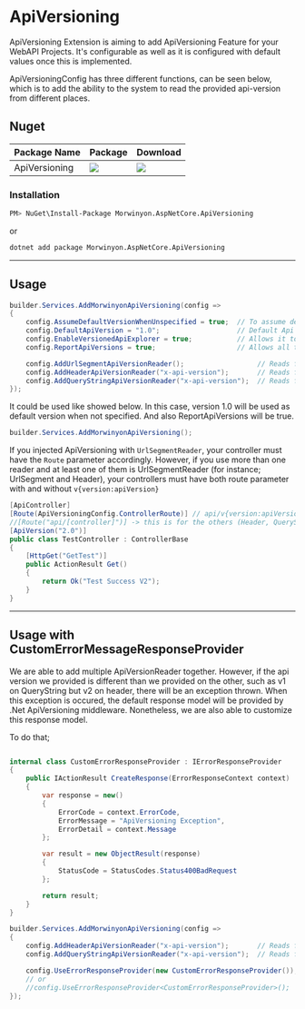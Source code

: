 # ApiVersioning

ApiVersioning Extension is aiming to add ApiVersioning Feature for your WebAPI Projects. It's configurable as well as it is configured with default values once this is implemented.


ApiVersioningConfig has three different functions, can be seen below, which is to add the ability to the system to read the provided api-version from different places.


## Nuget
| Package Name | Package | Download |
| ------------- | ------------- | ------------- |
| ApiVersioning | [![](https://img.shields.io/nuget/v/Morwinyon.AspNetCore.ApiVersioning?style=for-the-badge)](https://www.nuget.org/packages/Morwinyon.AspNetCore.ApiVersioning) | [![](https://img.shields.io/nuget/dt/Morwinyon.AspNetCore.ApiVersioning?style=for-the-badge)](https://www.nuget.org/packages/Morwinyon.AspNetCore.ApiVersioning/) |

### Installation

```bash
PM> NuGet\Install-Package Morwinyon.AspNetCore.ApiVersioning
```
or
```bash
dotnet add package Morwinyon.AspNetCore.ApiVersioning
```

----

## Usage

```csharp
builder.Services.AddMorwinyonApiVersioning(config =>
{
    config.AssumeDefaultVersionWhenUnspecified = true;  // To assume default version number will be used when it is not specified
    config.DefaultApiVersion = "1.0";                   // Default Api Version
    config.EnableVersionedApiExplorer = true;           // Allows it to be enabled in OpenAPI Supports such as Swagger. It returns back all the available api versions in your WebAPI project
    config.ReportApiVersions = true;                    // Allows all the available api versions for the specific endpoint to be returned in Response Header section with api-supported-versions key.

    config.AddUrlSegmentApiVersionReader();                  // Reads from Url Route -> https://localhost/api/v1/Users?id=5
    config.AddHeaderApiVersionReader("x-api-version");       // Reads from Header with provided key (x-api-version)
    config.AddQueryStringApiVersionReader("x-api-version");  // Reads from query string with provided key (x-api-version) -> https://localhost/api/v1/Users?x-api-version=1.0&id=5
});
```

It could be used like showed below. In this case, version 1.0 will be used as default version when not specified. And also ReportApiVersions will be true.
```csharp
builder.Services.AddMorwinyonApiVersioning();
```


If you injected ApiVersioning with `UrlSegmentReader`, your controller must have the `Route` parameter accordingly. 
However, if you use more than one reader and at least one of them is UrlSegmentReader (for instance; UrlSegment and Header), your controllers must have both route parameter with and without `v{version:apiVersion}`

```csharp
[ApiController]
[Route(ApiVersioningConfig.ControllerRoute)] // api/v{version:apiVersion}/[controller] -> this for UrlSegment
//[Route("api/[controller]")] -> this is for the others (Header, QueryString)
[ApiVersion("2.0")]
public class TestController : ControllerBase
{
    [HttpGet("GetTest")]
    public ActionResult Get()
    {
        return Ok("Test Success V2");
    }
}
```

----

## Usage with CustomErrorMessageResponseProvider

We are able to add multiple ApiVersionReader together. However, if the api version we provided is different than we provided on the other, such as v1 on QueryString but v2 on header, there will be an exception thrown.
When this exception is occured, the default response model will be provided by .Net ApiVersioning middleware. Nonetheless, we are also able to customize this response model.

To do that;

```csharp

internal class CustomErrorResponseProvider : IErrorResponseProvider
{
    public IActionResult CreateResponse(ErrorResponseContext context)
    {
        var response = new()
        {
            ErrorCode = context.ErrorCode,
            ErrorMessage = "ApiVersioning Exception",
            ErrorDetail = context.Message
        };

        var result = new ObjectResult(response)
        {
            StatusCode = StatusCodes.Status400BadRequest
        };

        return result;
    }
}

builder.Services.AddMorwinyonApiVersioning(config =>
{
    config.AddHeaderApiVersionReader("x-api-version");       // Reads from Header with provided key (x-api-version)
    config.AddQueryStringApiVersionReader("x-api-version");  // Reads from query string with provided key (x-api-version) -> https://localhost/api/v1/Users?x-api-version=1.0&id=5

    config.UseErrorResponseProvider(new CustomErrorResponseProvider());
    // or
    //config.UseErrorResponseProvider<CustomErrorResponseProvider>();
});
```
